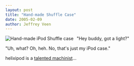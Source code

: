 ```yaml
--- 
layout: post
title: "Hand-made Shuffle Case"
date: 2005-02-09
author: Jeffrey Veen
---
```

<a href="http://forums.ipodlounge.com/showthread.php?s=&threadid=74274&perpage=15&pagenumber=1"><img src="http://veen.com/jeff/images/shuffle-case.jpg" alt="Hand-made iPod Shuffle case" style="float: left; padding-right: 10px;" /></a>

"Hey buddy, got a light?"

"Uh, what? Oh, heh. No, that's just my iPod case."

helixipod is a <a href="http://forums.ipodlounge.com/showthread.php?s=&threadid=74274&perpage=15&pagenumber=1">talented machinist</a>...
&#8203;